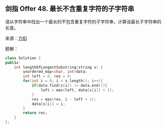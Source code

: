 ## 剑指 Offer 48. 最长不含重复字符的子字符串
请从字符串中找出一个最长的不包含重复字符的子字符串，计算该最长子字符串的长度。

来源：[力扣](https://leetcode-cn.com/problems/zui-chang-bu-han-zhong-fu-zi-fu-de-zi-zi-fu-chuan-lcof/)

题解：
```C++
class Solution {
public:
    int lengthOfLongestSubstring(string s) {
        unordered_map<char, int>data;
        int left = 0, res = 0;
        for(int i = 0; i < s.length(); i++){
            if(data.find(s[i]) != data.end()){
                left = max(left, data[s[i]] + 1);
            }
            res = max(res, i - left + 1);
            data[s[i]] = i;
        }
        return res;
    }
};
```
